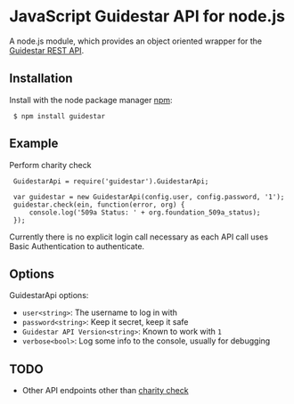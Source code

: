 # JavaScript Guidestar API for node.js #

A node.js module, which provides an object oriented wrapper for the [Guidestar REST API](https://data.guidestar.org/).

## Installation ##

   Install with the node package manager [npm](http:npmjs.org):

     $ npm install guidestar

## Example ##

Perform charity check

     GuidestarApi = require('guidestar').GuidestarApi;

     var guidestar = new GuidestarApi(config.user, config.password, '1');
     guidestar.check(ein, function(error, org) {
         console.log('509a Status: ' + org.foundation_509a_status);
     });

Currently there is no explicit login call necessary as each API call uses Basic Authentication to authenticate.

## Options ##

GuidestarApi options:
 *  `user<string>`: The username to log in with
 *  `password<string>`: Keep it secret, keep it safe
 *  `Guidestar API Version<string>`: Known to work with `1`
 *  `verbose<bool>`: Log some info to the console, usually for debugging
 
## TODO ##

 *  Other API endpoints other than [charity check](https://data.guidestar.org/#guidestar_charitycheck)